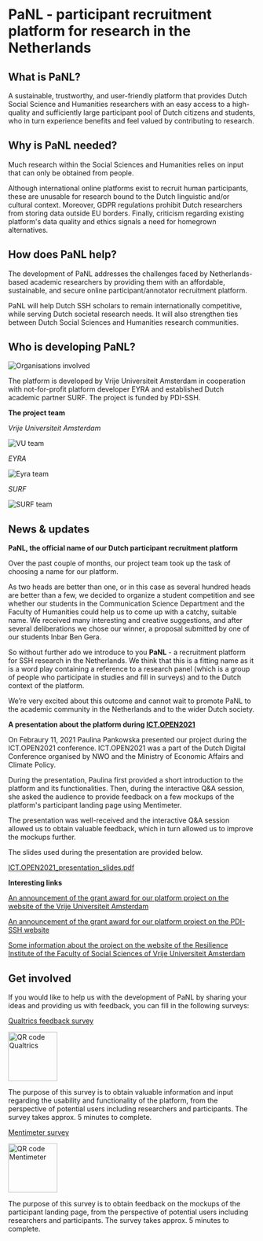 # PaNL - participant recruitment platform for research in the Netherlands

## What is PaNL?
A sustainable, trustworthy, and user-friendly platform that provides Dutch Social Science and Humanities researchers with an easy access to a high-quality and sufficiently large participant pool of Dutch citizens and students, who in turn experience benefits and feel valued by contributing to research. 

## Why is PaNL needed?
Much research within the Social Sciences and Humanities relies on input that can only be obtained from people. 

Although international online platforms exist to recruit human participants, these are unusable for research bound to the Dutch linguistic and/or cultural context. Moreover, GDPR regulations prohibit Dutch researchers from storing data outside EU borders. Finally, criticism regarding existing platform's data quality and ethics signals a need for homegrown alternatives.

## How does PaNL help? 
The development of PaNL addresses the challenges faced by Netherlands-based academic researchers by providing them with an affordable, sustainable, and secure online participant/annotator recruitment platform. 

PaNL will help Dutch SSH scholars to remain internationally competitive, while serving Dutch societal research needs. It will also strengthen ties between Dutch Social Sciences and Humanities research communities. 

## Who is developing PaNL?
<img align="center" src="https://user-images.githubusercontent.com/88659505/128699903-6ea37d62-7c51-4bad-b276-582450e10bb9.png"  title="Organisations involved" /> 

The platform is developed by Vrije Universiteit Amsterdam in cooperation with not-for-profit platform developer EYRA and established Dutch academic partner SURF. The project is funded by PDI-SSH. 

**The project team**

*Vrije Universiteit Amsterdam*

<img align="center"  src="https://user-images.githubusercontent.com/88659505/128718754-119f78e3-4813-437a-82ee-060608bed37d.png"  title="VU team" /> 


*EYRA* 

<img align="center" src="https://user-images.githubusercontent.com/88659505/128718646-00814d56-853b-4210-93fa-cf9c3afc6c89.png"  title="Eyra team" /> 


*SURF*

<img align="center" src="https://user-images.githubusercontent.com/88659505/128718913-91b4dcf1-d04c-4517-809f-ea8733c20d27.png"  title="SURF team" /> 

## News & updates 

**PaNL, the official name of our Dutch participant recruitment platform**

Over the past couple of months, our project team took up the task of choosing a name for our platform.

As two heads are better than one, or in this case as several hundred heads are better than a few, we decided to organize a student competition and see whether our students in the Communication Science Department and the Faculty of Humanities could help us to come up with a catchy, suitable name. We received many interesting and creative suggestions, and after several deliberations we chose our winner, a proposal submitted by one of our students Inbar Ben Gera.

So without further ado we introduce to you **PaNL** - a recruitment platform for SSH research in the Netherlands. We think that this is a fitting name as it is a word play containing a reference to a research panel (which is a group of people who participate in studies and fill in surveys) and to the Dutch context of the platform.

We’re very excited about this outcome and cannot wait to promote PaNL to the academic community in the Netherlands and to the wider Dutch society. 

 
**A presentation about the platform during [ICT.OPEN2021](https://www.ictopen.nl/)**

On Febraury 11, 2021 Paulina Pankowska presented our project during the ICT.OPEN2021 conference. ICT.OPEN2021 was a part of the Dutch Digital Conference organised by NWO and the Ministry of Economic Affairs and Climate Policy. 

During the presentation, Paulina first provided a short introduction to the platform and its functionalities. Then, during the interactive Q&A session, she asked the audience to provide feedback on a few mockups of the platform's participant landing page using Mentimeter. 

The presentation was well-received and the interactive Q&A session allowed us to obtain valuable feedback, which in turn allowed us to improve the mockups further.

The slides used during the presentation are provided below. 

[ICT.OPEN2021_presentation_slides.pdf](https://github.com/paulinakp/PaNL/files/6955043/ICT.OPEN2021_presentation_slides.pdf)


**Interesting links**

[An announcement of the grant award for our platform project on the website of the Vrije Universiteit Amsterdam](https://www.vu.nl/en/news-agenda/news/2020/apr-jun/04-06-platform-digitale-infrastructuur-social-science-and-humanities.aspx) 

[An announcement of the grant award for our platform project on the PDI-SSH website](https://pdi-ssh.nl/en/2020/06/funded-projects-2020-call/)

[Some information about the project on the website of the Resilience Institute of the Faculty of Social Sciences of Vrije Universiteit Amsterdam](https://www.resilience-institute.nl/en/expertise-labs/societal-impact-of-digital-media-sim-lab/the-internet-and-social-media/recruitment/)



## Get involved

If you would like to help us with the development of PaNL by sharing your ideas and providing us with feedback, you can fill in the following surveys:

[Qualtrics feedback survey](https://vuamsterdam.eu.qualtrics.com/jfe/form/SV_6hCewXeIyBsrhsO) 

<img src="https://user-images.githubusercontent.com/88659505/128721442-f39c7d86-d2f6-47c0-8f38-cbf1330f957d.png" alt="QR code Qualtrics" width="100" height="100">


The purpose of this survey is to obtain valuable information and input regarding the usability and functionality of the platform, from the perspective of potential users including researchers and participants. The survey takes approx. 5 minutes to complete.

[Mentimeter survey](https://www.menti.com/3sj11mxtid) 

<img src="https://user-images.githubusercontent.com/88659505/128721518-354436d9-107f-4fe7-b911-51840fd71f9e.png" alt="QR code Mentimeter" width="100" height="100">


The purpose of this survey is to obtain feedback on the mockups of the participant landing page, from the perspective of potential users including researchers and participants. The survey takes approx. 5 minutes to complete. 



